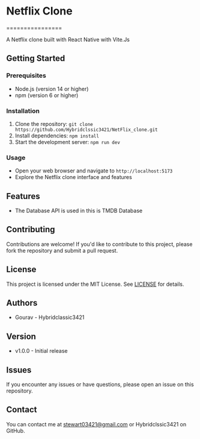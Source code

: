 # Netflix Clone
================

A Netflix clone built with React Native with Vite.Js

## Getting Started

### Prerequisites

* Node.js (version 14 or higher)
* npm (version 6 or higher)

### Installation

1. Clone the repository: `git clone https://github.com/Hybridclssic3421/NetFlix_clone.git`
2. Install dependencies: `npm install`
3. Start the development server: `npm run dev`

### Usage

* Open your web browser and navigate to `http://localhost:5173`
* Explore the Netflix clone interface and features

## Features

* The Database API is used in this is TMDB Database

## Contributing

Contributions are welcome! If you'd like to contribute to this project, please fork the repository and submit a pull request.

## License

This project is licensed under the MIT License. See [LICENSE](LICENSE) for details.

## Authors

* Gourav - Hybridclassic3421

## Version

* v1.0.0 - Initial release

## Issues

If you encounter any issues or have questions, please open an issue on this repository.

## Contact

You can contact me at stewart03421@gmail.com or Hybridclssic3421 on GitHub.
